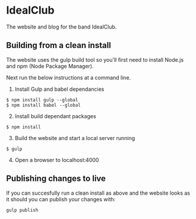 # IdealClub
The website and blog for the band IdealClub.

## Building from a clean install
The website uses the gulp build tool so you'll first need to install Node.js and npm (Node Package Manager).

Next run the below instructions at a command line.

1. Install Gulp and babel dependancies
```
$ npm install gulp --global
$ npm install babel --global
```

2. Install build dependant packages
```
$ npm install
```

3. Build the website and start a local server running
```
$ gulp
```

4. Open a browser to localhost:4000

## Publishing changes to live
If you can succesfully run a clean install as above and the website looks as it should you can publish your changes with:

```
gulp publish
``` 